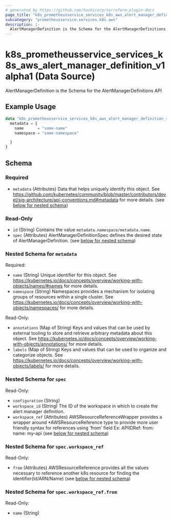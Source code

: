 ```yaml
---
# generated by https://github.com/hashicorp/terraform-plugin-docs
page_title: "k8s_prometheusservice_services_k8s_aws_alert_manager_definition_v1alpha1 Data Source - terraform-provider-k8s"
subcategory: "prometheusservice.services.k8s.aws"
description: |-
  AlertManagerDefinition is the Schema for the AlertManagerDefinitions API
---
```


# k8s_prometheusservice_services_k8s_aws_alert_manager_definition_v1alpha1 (Data Source)

AlertManagerDefinition is the Schema for the AlertManagerDefinitions API

## Example Usage

```terraform
data "k8s_prometheusservice_services_k8s_aws_alert_manager_definition_v1alpha1" "example" {
  metadata = {
    name      = "some-name"
    namespace = "some-namespace"

  }
}
```

<!-- schema generated by tfplugindocs -->
## Schema

### Required

- `metadata` (Attributes) Data that helps uniquely identify this object. See https://github.com/kubernetes/community/blob/master/contributors/devel/sig-architecture/api-conventions.md#metadata for more details. (see [below for nested schema](#nestedatt--metadata))

### Read-Only

- `id` (String) Contains the value `metadata.namespace/metadata.name`.
- `spec` (Attributes) AlertManagerDefinitionSpec defines the desired state of AlertManagerDefinition. (see [below for nested schema](#nestedatt--spec))

<a id="nestedatt--metadata"></a>
### Nested Schema for `metadata`

Required:

- `name` (String) Unique identifier for this object. See https://kubernetes.io/docs/concepts/overview/working-with-objects/names/#names for more details.
- `namespace` (String) Namespaces provides a mechanism for isolating groups of resources within a single cluster. See https://kubernetes.io/docs/concepts/overview/working-with-objects/namespaces/ for more details.

Read-Only:

- `annotations` (Map of String) Keys and values that can be used by external tooling to store and retrieve arbitrary metadata about this object. See https://kubernetes.io/docs/concepts/overview/working-with-objects/annotations/ for more details.
- `labels` (Map of String) Keys and values that can be used to organize and categorize objects. See https://kubernetes.io/docs/concepts/overview/working-with-objects/labels/ for more details.


<a id="nestedatt--spec"></a>
### Nested Schema for `spec`

Read-Only:

- `configuration` (String)
- `workspace_id` (String) The ID of the workspace in which to create the alert manager definition.
- `workspace_ref` (Attributes) AWSResourceReferenceWrapper provides a wrapper around *AWSResourceReference type to provide more user friendly syntax for references using 'from' field Ex: APIIDRef:  from: name: my-api (see [below for nested schema](#nestedatt--spec--workspace_ref))

<a id="nestedatt--spec--workspace_ref"></a>
### Nested Schema for `spec.workspace_ref`

Read-Only:

- `from` (Attributes) AWSResourceReference provides all the values necessary to reference another k8s resource for finding the identifier(Id/ARN/Name) (see [below for nested schema](#nestedatt--spec--workspace_ref--from))

<a id="nestedatt--spec--workspace_ref--from"></a>
### Nested Schema for `spec.workspace_ref.from`

Read-Only:

- `name` (String)
